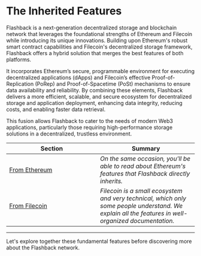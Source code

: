 # The Inherited Features

Flashback is a next-generation decentralized storage and blockchain network that leverages the foundational strengths of Ethereum and Filecoin while introducing its unique innovations. Building upon Ethereum's robust smart contract capabilities and Filecoin's decentralized storage framework, Flashback offers a hybrid solution that merges the best features of both platforms.&#x20;

It incorporates Ethereum’s secure, programmable environment for executing decentralized applications (dApps) and Filecoin’s effective Proof-of-Replication (PoRep) and Proof-of-Spacetime (PoSt) mechanisms to ensure data availability and reliability. By combining these elements, Flashback delivers a more efficient, scalable, and secure ecosystem for decentralized storage and application deployment, enhancing data integrity, reducing costs, and enabling faster data retrieval.&#x20;

This fusion allows Flashback to cater to the needs of modern Web3 applications, particularly those requiring high-performance storage solutions in a decentralized, trustless environment.

<table><thead><tr><th width="227">Section</th><th>Summary</th></tr></thead><tbody><tr><td><a href="ethereum-stack-in-nephele/">From Ethereum</a></td><td><em>On the same occasion, you'll be able to read about Ethereum's features that Flashback directly inherits.</em></td></tr><tr><td><a href="storage-mechanisms/">From Filecoin</a></td><td><em>Filecoin is a small ecosystem and very technical, which only some people understand. We explain all the features in well-organized documentation.</em> </td></tr></tbody></table>

***

Let's explore together these fundamental features before discovering more about the Flashback network.

